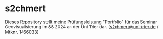 # s2chmert
Dieses Repository stellt meine Prüfungsleistung "Portfolio" für das Seminar Geovisualisierung  im SS 2024 an der Uni Trier dar. (s2chmert@uni-trier.de / Mtknr. 1466033)
